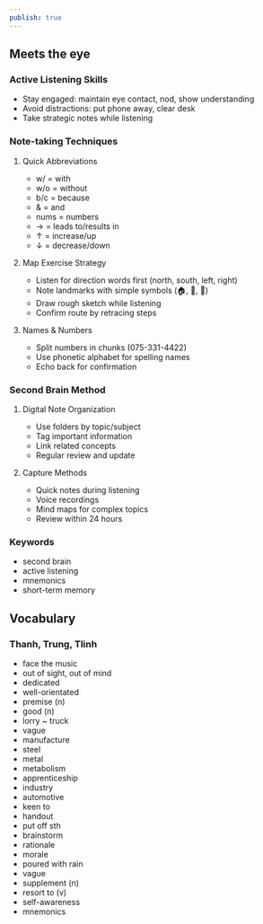 ```yaml
---
publish: true
---
```


## Meets the eye

### Active Listening Skills
- Stay engaged: maintain eye contact, nod, show understanding
- Avoid distractions: put phone away, clear desk
- Take strategic notes while listening

### Note-taking Techniques
1. Quick Abbreviations
   - w/ = with
   - w/o = without
   - b/c = because
   - & = and
   - nums = numbers
   - → = leads to/results in
   - ↑ = increase/up
   - ↓ = decrease/down

2. Map Exercise Strategy
   - Listen for direction words first (north, south, left, right)
   - Note landmarks with simple symbols (🏠, 🏫, 🌳)
   - Draw rough sketch while listening
   - Confirm route by retracing steps

3. Names & Numbers
   - Split numbers in chunks (075-331-4422)
   - Use phonetic alphabet for spelling names
   - Echo back for confirmation

### Second Brain Method
1. Digital Note Organization
   - Use folders by topic/subject
   - Tag important information
   - Link related concepts
   - Regular review and update

2. Capture Methods
   - Quick notes during listening
   - Voice recordings
   - Mind maps for complex topics
   - Review within 24 hours

### Keywords
- second brain
- active listening
- mnemonics
- short-term memory

## Vocabulary

### Thanh, Trung, Tlinh
- face the music
- out of sight, out of mind
- dedicated
- well-orientated
- premise (n)
- good (n)
- lorry ~ truck
- vague
- manufacture
- steel
- metal
- metabolism
- apprenticeship
- industry
- automotive
- keen to
- handout
- put off sth
- brainstorm
- rationale
- morale
- poured with rain
- vague
- supplement (n)
- resort to (v)
- self-awareness
- mnemonics


